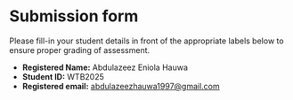 # Submission form

Please fill-in your student details in front of the appropriate labels
below to ensure proper grading of assessment.

- **Registered Name:** Abdulazeez Eniola Hauwa
- **Student ID:**    WTB2025
- **Registered email:**  abdulazeezhauwa1997@gmail.com
